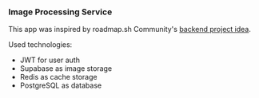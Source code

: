 ### Image Processing Service

This app was inspired by roadmap.sh Community's [backend project idea](https://roadmap.sh/projects/image-processing-service).

Used technologies:
- JWT for user auth
- Supabase as image storage
- Redis as cache storage
- PostgreSQL as database
